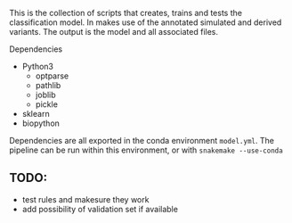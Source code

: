 This is the collection of scripts that creates, trains and tests the classification model.
In makes use of the annotated simulated and derived variants. The output is the model and 
all associated files.

Dependencies
- Python3
	- optparse
	- pathlib
	- joblib
	- pickle
- sklearn
- biopython

Dependencies are all exported in the conda environment `model.yml`. The pipeline can be run within this environment, or with `snakemake --use-conda`

## TODO:
- test rules and makesure they work
- add possibility of validation set if available
